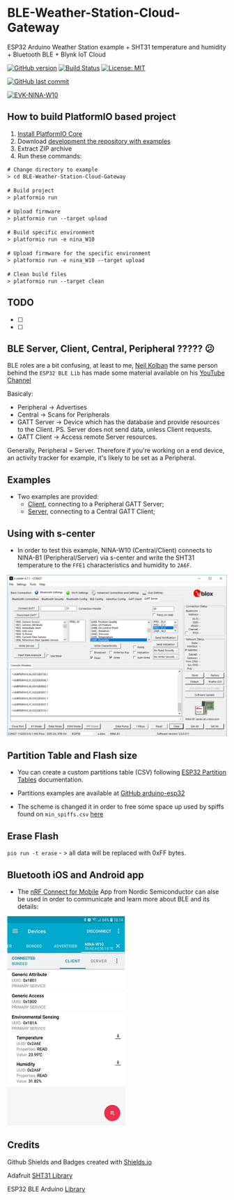 # BLE-Weather-Station-Cloud-Gateway

ESP32 Arduino Weather Station example + SHT31 temperature and humidity + Bluetooth BLE + Blynk IoT Cloud

[![GitHub version](https://img.shields.io/github/release/ldab/BLE-Weather-Station-Cloud-Gateway.svg)](https://github.com/ldab/BLE-Weather-Station-Cloud-Gateway/releases/latest)
[![Build Status](https://travis-ci.org/ldab/BLE-Weather-Station-Cloud-Gateway.svg?branch=master)](https://travis-ci.org/ldab/BLE-Weather-Station-Cloud-Gateway)
[![License: MIT](https://img.shields.io/badge/License-MIT-green.svg)](https://github.com/ldab/BLE-Weather-Station-Cloud-Gateway/blob/master/LICENSE)

[![GitHub last commit](https://img.shields.io/github/last-commit/ldab/BLE-Weather-Station-Cloud-Gateway.svg?style=social)](https://github.com/ldab/BLE-Weather-Station-Cloud-Gateway)

[![EVK-NINA-W10](https://www.u-blox.com/sites/default/files/styles/product_full/public/products/EVK-NINA-W1-2CI.png)](https://www.u-blox.com/en/product/nina-W10-series)

## How to build PlatformIO based project

1. [Install PlatformIO Core](http://docs.platformio.org/page/core.html)
2. Download [development the repository with examples](https://github.com/ldab/BLE-Weather-Station-Cloud-Gateway)
3. Extract ZIP archive
4. Run these commands:

```
# Change directory to example
> cd BLE-Weather-Station-Cloud-Gateway

# Build project
> platformio run

# Upload firmware
> platformio run --target upload

# Build specific environment
> platformio run -e nina_W10

# Upload firmware for the specific environment
> platformio run -e nina_W10 --target upload

# Clean build files
> platformio run --target clean
```

## TODO

- [ ] 
- [ ] 

## BLE Server, Client, Central, Peripheral ????? 😕

BLE roles are a bit confusing, at least to me, [Neil Kolban](https://github.com/nkolban) the same person behind the `ESP32 BLE Lib` has made some material available on his [YouTube Channel](https://www.youtube.com/watch?v=UgI7WRr5cgE)

Basicaly:
* Peripheral  -> Advertises
* Central     -> Scans for Peripherals
* GATT Server -> Device which has the database and provide resources to the Client. PS. Server does not send data, unless Client requests.
* GATT Client -> Access remote Server resources.

Generally, Peripheral = Server. Therefore if you're working on a end device, an activity tracker for example, it's likely to be set as a Peripheral.

## Examples

* Two examples are provided:
  * [Client](./Client/), connecting to a Peripheral GATT Server;
  * [Server](./Server/), connecting to a Central GATT Client;

## Using with s-center

* In order to test this example, NINA-W10 (Central/Client) connects to NINA-B1 (Peripheral/Server) via s-center and write the SHT31 temperature to the `FFE1` characteristics and humidity to `2A6F`.

![](./extras/s-center.png)

## Partition Table and Flash size

* You can create a custom partitions table (CSV) following [ESP32 Partition Tables](https://docs.espressif.com/projects/esp-idf/en/latest/api-guides/partition-tables.html) documentation.

* Partitions examples are available at [GitHub arduino-esp32](https://github.com/espressif/arduino-esp32/tree/master/tools/partitions)

* The scheme is changed it in order to free some space up used by spiffs found on `min_spiffs.csv` [here](https://github.com/espressif/arduino-esp32/tree/master/tools/partitions)

## Erase Flash

`pio run -t erase` - > all data will be replaced with 0xFF bytes.

## Bluetooth iOS and Android app 

* The [nRF Connect for Mobile](https://www.nordicsemi.com/Software-and-Tools/Development-Tools/nRF-Connect-for-mobile) App from Nordic Semiconductor can alse be used in order to communicate and learn more about BLE and its details:

![nRF Connect](./extras/nRF%20Connect.jpg)

## Credits

Github Shields and Badges created with [Shields.io](https://github.com/badges/shields/)

Adafruit [SHT31 Library](https://www.adafruit.com/product/2857)

ESP32 BLE Arduino [Library](https://github.com/nkolban/ESP32_BLE_Arduino?utm_source=platformio&utm_medium=piohome)
